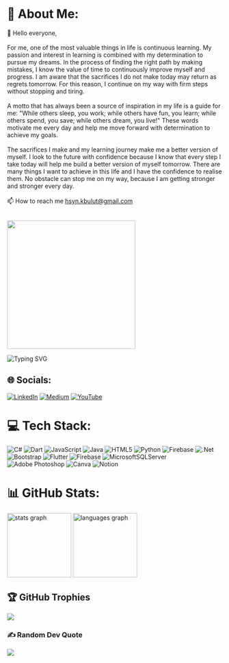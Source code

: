 # 💫 About Me:
💬 Hello everyone,<br><br>For me, one of the most valuable things in life is continuous learning. My passion and interest in learning is combined with my determination to pursue my dreams. In the process of finding the right path by making mistakes, I know the value of time to continuously improve myself and progress. I am aware that the sacrifices I do not make today may return as regrets tomorrow. For this reason, I continue on my way with firm steps without stopping and tiring.<br><br>A motto that has always been a source of inspiration in my life is a guide for me: "While others sleep, you work; while others have fun, you learn; while others spend, you save; while others dream, you live!" These words motivate me every day and help me move forward with determination to achieve my goals.<br><br>The sacrifices I make and my learning journey make me a better version of myself. I look to the future with confidence because I know that every step I take today will help me build a better version of myself tomorrow. There are many things I want to achieve in this life and I have the confidence to realise them. No obstacle can stop me on my way, because I am getting stronger and stronger every day.<br><br>📫 How to reach me hsyn.kbulut@gmail.com

<br>
<div id="header" align="left">
<img src="https://media1.giphy.com/media/nbr4zVb3rQKsIR3o5d/giphy.webp?cid=ecf05e47oqujg9t9zwydkksd0bdo1gsytc5bw89dstc8p4h4&ep=v1_gifs_search&rid=giphy.webp&ct=g" width="300" />

![Typing SVG](https://readme-typing-svg.herokuapp.com?color=%2BB92F&lines=+Hüseyin+Karabulut)

## 🌐 Socials:
[![LinkedIn](https://img.shields.io/badge/LinkedIn-%230077B5.svg?logo=linkedin&logoColor=white)](https://linkedin.com/in/hsynkbulut) [![Medium](https://img.shields.io/badge/Medium-12100E?logo=medium&logoColor=white)](https://medium.com/@hsynkbulut) [![YouTube](https://img.shields.io/badge/YouTube-%23FF0000.svg?logo=YouTube&logoColor=white)](https://youtube.com/@CanixTR) 

# 💻 Tech Stack:
![C#](https://img.shields.io/badge/c%23-%23239120.svg?style=for-the-badge&logo=csharp&logoColor=white) ![Dart](https://img.shields.io/badge/dart-%230175C2.svg?style=for-the-badge&logo=dart&logoColor=white) ![JavaScript](https://img.shields.io/badge/javascript-%23323330.svg?style=for-the-badge&logo=javascript&logoColor=%23F7DF1E) ![Java](https://img.shields.io/badge/java-%23ED8B00.svg?style=for-the-badge&logo=openjdk&logoColor=white) ![HTML5](https://img.shields.io/badge/html5-%23E34F26.svg?style=for-the-badge&logo=html5&logoColor=white) ![Python](https://img.shields.io/badge/python-3670A0?style=for-the-badge&logo=python&logoColor=ffdd54) ![Firebase](https://img.shields.io/badge/firebase-%23039BE5.svg?style=for-the-badge&logo=firebase) ![.Net](https://img.shields.io/badge/.NET-5C2D91?style=for-the-badge&logo=.net&logoColor=white) ![Bootstrap](https://img.shields.io/badge/bootstrap-%238511FA.svg?style=for-the-badge&logo=bootstrap&logoColor=white) ![Flutter](https://img.shields.io/badge/Flutter-%2302569B.svg?style=for-the-badge&logo=Flutter&logoColor=white) ![Firebase](https://img.shields.io/badge/firebase-a08021?style=for-the-badge&logo=firebase&logoColor=ffcd34) ![MicrosoftSQLServer](https://img.shields.io/badge/Microsoft%20SQL%20Server-CC2927?style=for-the-badge&logo=microsoft%20sql%20server&logoColor=white) ![Adobe Photoshop](https://img.shields.io/badge/adobe%20photoshop-%2331A8FF.svg?style=for-the-badge&logo=adobe%20photoshop&logoColor=white) ![Canva](https://img.shields.io/badge/Canva-%2300C4CC.svg?style=for-the-badge&logo=Canva&logoColor=white) ![Notion](https://img.shields.io/badge/Notion-%23000000.svg?style=for-the-badge&logo=notion&logoColor=white) 

# 📊 GitHub Stats:
<div align="left">
  <img src="https://github-readme-stats.vercel.app/api?username=hsynkbulut&hide_title=false&hide_rank=false&show_icons=true&include_all_commits=true&count_private=true&disable_animations=false&theme=dracula&locale=en&hide_border=false&order=1" height="150" alt="stats graph"  />
  <img src="https://github-readme-stats.vercel.app/api/top-langs?username=hsynkbulut&locale=en&hide_title=false&layout=compact&card_width=320&langs_count=5&theme=dracula&hide_border=false&order=2" height="150" alt="languages graph"  />
</div>

## 🏆 GitHub Trophies
![](https://github-profile-trophy.vercel.app/?username=hsynkbulut&theme=radical&no-frame=false&no-bg=true&margin-w=4)

### ✍️ Random Dev Quote
![](https://quotes-github-readme.vercel.app/api?type=horizontal&theme=radical)

<!-- Proudly created with GPRM ( https://gprm.itsvg.in ) -->
